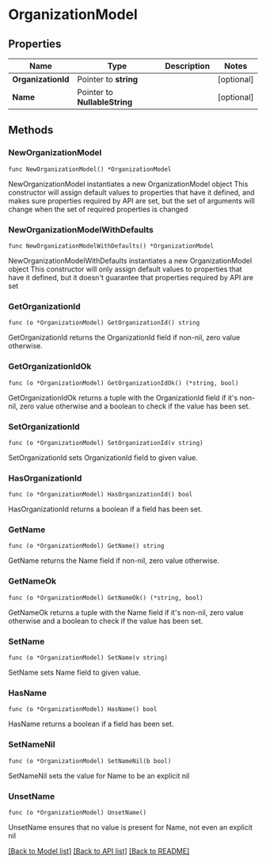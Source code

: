 # OrganizationModel

## Properties

Name | Type | Description | Notes
------------ | ------------- | ------------- | -------------
**OrganizationId** | Pointer to **string** |  | [optional] 
**Name** | Pointer to **NullableString** |  | [optional] 

## Methods

### NewOrganizationModel

`func NewOrganizationModel() *OrganizationModel`

NewOrganizationModel instantiates a new OrganizationModel object
This constructor will assign default values to properties that have it defined,
and makes sure properties required by API are set, but the set of arguments
will change when the set of required properties is changed

### NewOrganizationModelWithDefaults

`func NewOrganizationModelWithDefaults() *OrganizationModel`

NewOrganizationModelWithDefaults instantiates a new OrganizationModel object
This constructor will only assign default values to properties that have it defined,
but it doesn't guarantee that properties required by API are set

### GetOrganizationId

`func (o *OrganizationModel) GetOrganizationId() string`

GetOrganizationId returns the OrganizationId field if non-nil, zero value otherwise.

### GetOrganizationIdOk

`func (o *OrganizationModel) GetOrganizationIdOk() (*string, bool)`

GetOrganizationIdOk returns a tuple with the OrganizationId field if it's non-nil, zero value otherwise
and a boolean to check if the value has been set.

### SetOrganizationId

`func (o *OrganizationModel) SetOrganizationId(v string)`

SetOrganizationId sets OrganizationId field to given value.

### HasOrganizationId

`func (o *OrganizationModel) HasOrganizationId() bool`

HasOrganizationId returns a boolean if a field has been set.

### GetName

`func (o *OrganizationModel) GetName() string`

GetName returns the Name field if non-nil, zero value otherwise.

### GetNameOk

`func (o *OrganizationModel) GetNameOk() (*string, bool)`

GetNameOk returns a tuple with the Name field if it's non-nil, zero value otherwise
and a boolean to check if the value has been set.

### SetName

`func (o *OrganizationModel) SetName(v string)`

SetName sets Name field to given value.

### HasName

`func (o *OrganizationModel) HasName() bool`

HasName returns a boolean if a field has been set.

### SetNameNil

`func (o *OrganizationModel) SetNameNil(b bool)`

 SetNameNil sets the value for Name to be an explicit nil

### UnsetName
`func (o *OrganizationModel) UnsetName()`

UnsetName ensures that no value is present for Name, not even an explicit nil

[[Back to Model list]](../README.md#documentation-for-models) [[Back to API list]](../README.md#documentation-for-api-endpoints) [[Back to README]](../README.md)


